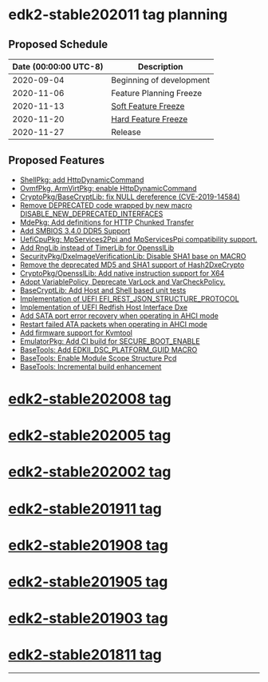 # edk2-stable202011 tag planning

## Proposed Schedule

| Date (00:00:00 UTC-8)| Description                              |
| ---------------------| ---------------------------------------- |
| 2020-09-04           | Beginning of development                 |
| 2020-11-06           | Feature Planning Freeze                  |
| 2020-11-13           | [Soft Feature Freeze](SoftFeatureFreeze) |
| 2020-11-20           | [Hard Feature Freeze](HardFeatureFreeze) |
| 2020-11-27           | Release                                  |

## Proposed Features
* [ShellPkg: add HttpDynamicCommand](https://bugzilla.tianocore.org/show_bug.cgi?id=2860)
* [OvmfPkg, ArmVirtPkg: enable HttpDynamicCommand](https://bugzilla.tianocore.org/show_bug.cgi?id=2857)
* [CryptoPkg/BaseCryptLib: fix NULL dereference (CVE-2019-14584)](https://bugzilla.tianocore.org/show_bug.cgi?id=1914)
* [Remove DEPRECATED code wrapped by new macro DISABLE_NEW_DEPRECATED_INTERFACES](https://bugzilla.tianocore.org/show_bug.cgi?id=2777)
* [MdePkg: Add definitions for HTTP Chunked Transfer](https://bugzilla.tianocore.org/show_bug.cgi?id=2915)
* [Add SMBIOS 3.4.0 DDR5 Support](https://bugzilla.tianocore.org/show_bug.cgi?id=2352)
* [UefiCpuPkg: MpServices2Ppi and MpServicesPpi compatibility support.](https://bugzilla.tianocore.org/show_bug.cgi?id=2883)
* [Add RngLib instead of TimerLib for OpensslLib](https://bugzilla.tianocore.org/show_bug.cgi?id=1871)
* [SecurityPkg/DxeImageVerificationLib: Disable SHA1 base on MACRO](https://bugzilla.tianocore.org/show_bug.cgi?id=2943)
* [Remove the deprecated MD5 and SHA1 support of Hash2DxeCrypto](https://bugzilla.tianocore.org/show_bug.cgi?id=3027)
* [CryptoPkg/OpensslLib: Add native instruction support for X64](https://bugzilla.tianocore.org/show_bug.cgi?id=2507)
* [Adopt VariablePolicy, Deprecate VarLock and VarCheckPolicy.](https://bugzilla.tianocore.org/show_bug.cgi?id=2522)
* [BaseCryptLib: Add Host and Shell based unit tests](https://bugzilla.tianocore.org/show_bug.cgi?id=3054)
* [Implementation of UEFI EFI_REST_JSON_STRUCTURE_PROTOCOL](https://bugzilla.tianocore.org/show_bug.cgi?id=2907)
* [Implementation of UEFI Redfish Host Interface Dxe](https://bugzilla.tianocore.org/show_bug.cgi?id=2912)
* [Add SATA port error recovery when operating in AHCI mode](https://bugzilla.tianocore.org/show_bug.cgi?id=3025)
* [Restart failed ATA packets when operating in AHCI mode](https://bugzilla.tianocore.org/show_bug.cgi?id=3026)
* [Add firmware support for Kvmtool](https://bugzilla.tianocore.org/show_bug.cgi?id=3055)
* [EmulatorPkg: Add CI build for SECURE_BOOT_ENABLE](https://bugzilla.tianocore.org/show_bug.cgi?id=2979)
* [BaseTools: Add EDKII_DSC_PLATFORM_GUID MACRO](https://bugzilla.tianocore.org/show_bug.cgi?id=2969)
* [BaseTools: Enable Module Scope Structure Pcd](https://bugzilla.tianocore.org/show_bug.cgi?id=2648)
* [BaseTools: Incremental build enhancement](https://bugzilla.tianocore.org/show_bug.cgi?id=3052)

# [edk2-stable202008 tag](https://github.com/tianocore/edk2/releases/tag/edk2-stable202008)
# [edk2-stable202005 tag](https://github.com/tianocore/edk2/releases/tag/edk2-stable202005)
# [edk2-stable202002 tag](https://github.com/tianocore/edk2/releases/tag/edk2-stable202002)
# [edk2-stable201911 tag](https://github.com/tianocore/edk2/releases/tag/edk2-stable201911)
# [edk2-stable201908 tag](https://github.com/tianocore/edk2/releases/tag/edk2-stable201908)
# [edk2-stable201905 tag](https://github.com/tianocore/edk2/releases/tag/edk2-stable201905)
# [edk2-stable201903 tag](https://github.com/tianocore/edk2/releases/tag/edk2-stable201903)
# [edk2-stable201811 tag](https://github.com/tianocore/edk2/releases/tag/edk2-stable201811)

---

